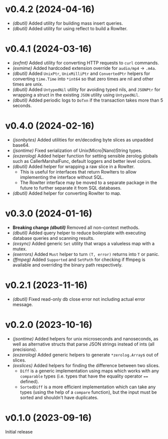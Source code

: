 # v0.4.2 (2024-04-16)

* *(dbutil)* Added utility for building mass insert queries.
* *(dbutil)* Added utility for using reflect to build a RowIter.

# v0.4.1 (2024-03-16)

* *(exfmt)* Added utility for converting HTTP requests to `curl` commands.
* *(exmime)* Added hardcoded extension override for `audio/mp4` -> `.m4a`.
* *(dbutil)* Added `UnixPtr`, `UnixMilliPtr` and `ConvertedPtr` helpers for
  converting `time.Time` into `*int64` so that zero times are nil and other
  times are unix.
* *(dbutil)* Added `UntypedNil` utility for avoiding typed nils, and `JSONPtr`
  for wrapping a struct in the existing `JSON` utility using `UntypedNil`.
* *(dbutil)* Added periodic logs to `DoTxn` if the transaction takes more than
  5 seconds.

# v0.4.0 (2024-02-16)

* *(jsonbytes)* Added utilities for en/decoding byte slices as unpadded base64.
* *(jsontime)* Fixed serialization of Unix(Micro|Nano)String types.
* *(exzerolog)* Added helper function for setting sensible zerolog globals
  such as CallerMarshalFunc, default loggers and better level colors.
* *(dbutil)* Added helper for wrapping a raw slice in a RowIter.
  * This is useful for interfaces that return RowIters to allow implementing
    the interface without SQL.
  * The RowIter interface may be moved to a separate package in the future to
    further separate it from SQL databases.
* *(dbutil)* Added helper for converting RowIter to map.

# v0.3.0 (2024-01-16)

* **Breaking change *(dbutil)*** Removed all non-context methods.
* *(dbutil)* Added query helper to reduce boilerplate with executing database
  queries and scanning results.
* *(exsync)* Added generic `Set` utility that wraps a valueless map with a mutex.
* *(exerrors)* Added `Must` helper to turn `(T, error)` returns into `T` or panic.
* *(ffmpeg)* Added `Supported` and `SetPath` for checking if ffmpeg is available
  and overriding the binary path respectively.

# v0.2.1 (2023-11-16)

* *(dbutil)* Fixed read-only db close error not including actual error message.

# v0.2.0 (2023-10-16)

* *(jsontime)* Added helpers for unix microseconds and nanoseconds, as well as
  alternative structs that parse JSON strings instead of ints (all precisions).
* *(exzerolog)* Added generic helpers to generate `*zerolog.Array`s out of slices.
* *(exslices)* Added helpers for finding the difference between two slices.
  * `Diff` is a generic implementation using maps which works with any
    `comparable` types (i.e. types that have the equality operator `==` defined).
  * `SortedDiff` is a more efficient implementation which can take any types
     (using the help of a `compare` function), but the input must be sorted and
     shouldn't have duplicates.

# v0.1.0 (2023-09-16)

Initial release
